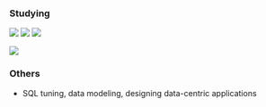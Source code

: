 
### Studying
<p>
  <img src="https://img.shields.io/badge/java-007396?style=flat-square&logo=java&logoColor=white"/>
  <img src="https://img.shields.io/badge/Spring-6DB33F?style=flat-square&logo=Spring&logoColor=white"/>
  <img src="https://img.shields.io/badge/ORACLE-F80000?style=flat-square&logo=oracle&logoColor=white"/>
</p>
<p>
<img src="https://img.shields.io/badge/JavaScript-F7DF1E?style=flat-square&logo=javascript&logoColor=black"/>
</p>

### Others
- SQL tuning, data modeling, designing data-centric applications
